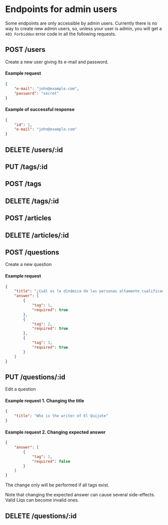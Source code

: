 # Endpoints for admin users

Some endpoints are only accessible by admin users. Currently there is no way to create new admin users, so, unless your user is admin, you will get a `403 Forbidden` error code in all the following requests.

## POST /users

Create a new user giving its e-mail and password.

#### Example request

```json
{
    "e-mail": "john@example.com",
    "password": "secret"
}
```

#### Example of successful response

```json
{
    "id": 1,
    "e-mail": "john@example.com"
}
```


## DELETE /users/:id
## PUT /tags/:id
## POST /tags
## DELETE /tags/:id
## POST /articles
## DELETE /articles/:id
## POST /questions

Create a new question

#### Example request

```json
{
    "title": "¿Cuál es la dinámica de las personas altamente cualificadas?",
    "answer": [
        {
            "tag": 1,
            "required": true
        },
        {
            "tag": 2,
            "required": true
        },
        {
            "tag": 3,
            "required": true
        }
    ]
}
```

## PUT /questions/:id

Edit a question

#### Example request 1. Changing the title

```json
{
    "title": "Who is the writer of El Quijote"
}
```

#### Example request 2. Changing expected answer

```json
{
    "answer": [
        {
            "tag": 1,
            "required": false
        }
    ]
}
```

The change only will be performed if all tags exist.

Note that changing the expected answer can cause several side-effects. Valid Liqs can become invalid ones.

## DELETE /questions/:id

